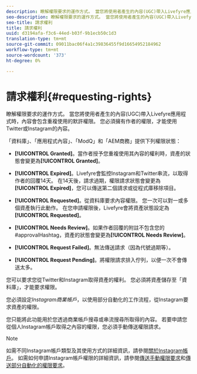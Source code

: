 ```yaml
---
description: 瞭解權限要求的運作方式。 當您將使用者產生的內容(UGC)帶入Livefyre應用程式時，內容會包含重複使用的默許權限。 您必須擁有作者的權限，才能使用Twitter或Instagram的內容。
seo-description: 瞭解權限要求的運作方式。 當您將使用者產生的內容(UGC)帶入Livefyre應用程式時，內容會包含重複使用的默許權限。 您必須擁有作者的權限，才能使用Twitter或Instagram的內容。
seo-title: 請求權利
title: 請求權利
uuid: d3194afa-f3c6-44ed-b03f-9b1ecb50c1d3
translation-type: tm+mt
source-git-commit: 09011bac06f4a1c39836455f9d16654952184962
workflow-type: tm+mt
source-wordcount: '373'
ht-degree: 0%

---
```



# 請求權利{#requesting-rights}

瞭解權限要求的運作方式。 當您將使用者產生的內容(UGC)帶入Livefyre應用程式時，內容會包含重複使用的默許權限。 您必須擁有作者的權限，才能使用Twitter或Instagram的內容。

「資料庫」、「應用程式內容」、「ModQ」和「AEM商務」提供下列權限狀態：

* **[!UICONTROL Granted]**。當作者授予您重複使用其內容的權利時，資產的狀態會變更為&#x200B;**[!UICONTROL Granted]**。

* **[!UICONTROL Expired]**。Livefyre會監控Instagram和Twitter串流，以取得作者的回覆14天。 在14天後，請求過期，權限請求狀態會變更為&#x200B;**[!UICONTROL Expired]**，您可以傳送第二個請求或從程式庫移除項目。
* **[!UICONTROL Requested]**。從資料庫要求內容權限。 您一次可以對一或多個資產執行此動作。 在您申請權限後，Livefyre會將資產狀態設定為&#x200B;**[!UICONTROL Requested]**。
* **[!UICONTROL Needs Review]**。如果作者回覆的附註不包含您的#approvalHashtag，資產的狀態會變更為&#x200B;**[!UICONTROL Needs Review]**。

* **[!UICONTROL Request Failed]**。無法傳送請求（因為代號過期等）。
* **[!UICONTROL Request Pending]**。將權限請求排入佇列，以便一次不會傳送太多。

您可以要求您從Twitter和Instagram取得資產的權利。 您必須將資產儲存至「資料庫」，才能要求權限。

您必須設定&#x200B;*Instagram商業帳戶*，以使用部分自動化的工作流程，從Instagram要求資產的權限。

您只能將此功能用於您透過商業帳戶搜尋或串流搜尋所取得的內容。 若要申請您從個人Instagram帳戶取得之內容的權限，您必須手動傳送權限請求。

>[!NOTE]
>
>如需不同Instagram帳戶類型及其使用方式的詳細資訊，請參閱[關於Instagram帳戶](/help/using/c-users-creating-accounts-with-studio-access/t-configure-social-accout-instagram/c-about-instagram-accounts.md#c_about_instagram_accounts)。 如需如何申請Instagram帳戶權限的詳細資訊，請參閱[傳送手動權限要求](/help/using/c-how-requesting-rights-works/c-send-instagram-manual-rights-request.md#c_send_instagram_manual_rights_request)和[傳送部分自動化的權限要求](/help/using/c-how-requesting-rights-works/c-send-an-instagram-rights-request-from-the-library.md#c_send_an_instagram_rights_request_from_the_library)。

